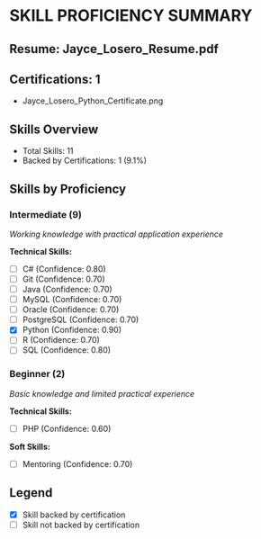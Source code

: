 # SKILL PROFICIENCY SUMMARY
## Resume: Jayce_Losero_Resume.pdf
## Certifications: 1
- Jayce_Losero_Python_Certificate.png

## Skills Overview
- Total Skills: 11
- Backed by Certifications: 1 (9.1%)

## Skills by Proficiency

### Intermediate (9)
_Working knowledge with practical application experience_

**Technical Skills:**
- [ ] C# (Confidence: 0.80)
- [ ] Git (Confidence: 0.70)
- [ ] Java (Confidence: 0.70)
- [ ] MySQL (Confidence: 0.70)
- [ ] Oracle (Confidence: 0.70)
- [ ] PostgreSQL (Confidence: 0.70)
- [X] Python (Confidence: 0.90)
- [ ] R (Confidence: 0.70)
- [ ] SQL (Confidence: 0.80)

### Beginner (2)
_Basic knowledge and limited practical experience_

**Technical Skills:**
- [ ] PHP (Confidence: 0.60)

**Soft Skills:**
- [ ] Mentoring (Confidence: 0.70)

## Legend
- [X] Skill backed by certification
- [ ] Skill not backed by certification
